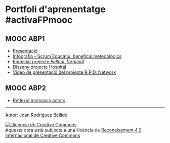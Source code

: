 Portfoli d'aprenentatge #activaFPmooc
=======================

MOOC ABP1
------------------

* [Presentació](Presentacio.md)
* [Infografia - Scrum Educatiu: beneficis metodològics](Infografia-Scrum.md)
* [Enunciat projecte _Fallout Terminal_](ft.pdf)
* [Disseny projecte Hospital](projecte-hospital.md)
* [Video de presentació del projecte R.P.D. Network](video.md)


MOOC ABP2
------------------

* [Reflexió motivació actors](reflexio-motivacio-actors-abp.md)

---

Autor: Joan Rodríguez Bellido

<a rel="license" href="http://creativecommons.org/licenses/by/4.0/"><img alt="Llicència de Creative Commons" style="border-width:0" src="https://i.creativecommons.org/l/by/4.0/88x31.png" /></a><br />Aquesta obra està subjecta a una llicència de <a rel="license" href="http://creativecommons.org/licenses/by/4.0/">Reconeixement 4.0 Internacional de Creative Commons</a>
